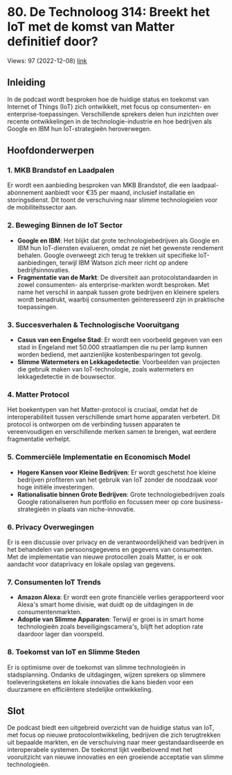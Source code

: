 # 80. De Technoloog 314: Breekt het IoT met de komst van Matter definitief door?
Views: 97 (2022-12-08) [link](https://www.youtube.com/watch?v=UlgN1DVwvcw)


 ## Inleiding
In de podcast wordt besproken hoe de huidige status en toekomst van Internet of Things (IoT) zich ontwikkelt, met focus op consumenten- en enterprise-toepassingen. Verschillende sprekers delen hun inzichten over recente ontwikkelingen in de technologie-industrie en hoe bedrijven als Google en IBM hun IoT-strategieën heroverwegen.

## Hoofdonderwerpen

### 1. MKB Brandstof en Laadpalen
Er wordt een aanbieding besproken van MKB Brandstof, die een laadpaal-abonnement aanbiedt voor €35 per maand, inclusief installatie en storingsdienst. Dit toont de verschuiving naar slimme technologieïen voor de mobiliteitssector aan.

### 2. Beweging Binnen de IoT Sector
- **Google en IBM**: Het blijkt dat grote technologiebedrijven als Google en IBM hun IoT-diensten evalueren, omdat ze niet het gewenste rendement behalen. Google overweegt zich terug te trekken uit specifieke IoT-aanbiedingen, terwijl IBM Watson zich meer richt op andere bedrijfsinnovaties.
- **Fragmentatie van de Markt**: De diversiteit aan protocolstandaarden in zowel consumenten- als enterprise-markten wordt besproken. Met name het verschil in aanpak tussen grote bedrijven en kleinere spelers wordt benadrukt, waarbij consumenten geïnteresseerd zijn in praktische toepassingen.

### 3. Succesverhalen & Technologische Vooruitgang
- **Casus van een Engelse Stad**: Er wordt een voorbeeld gegeven van een stad in Engeland met 50.000 straatlampen die nu per lamp kunnen worden bediend, met aanzienlijke kostenbesparingen tot gevolg.
- **Slimme Watermeters en Lekkagedetectie**: Voorbeelden van projecten die gebruik maken van IoT-technologie, zoals watermeters en lekkagedetectie in de bouwsector.

### 4. Matter Protocol
Het boekentypen van het Matter-protocol is cruciaal, omdat het de interoperabiliteit tussen verschillende smart home apparaten verbetert. Dit protocol is ontworpen om de verbinding tussen apparaten te vereenvoudigen en verschillende merken samen te brengen, wat eerdere fragmentatie verhelpt.

### 5. Commerciële Implementatie en Economisch Model
- **Hogere Kansen voor Kleine Bedrijven**: Er wordt geschetst hoe kleine bedrijven profiteren van het gebruik van IoT zonder de noodzaak voor hoge initiële investeringen.
- **Rationalisatie binnen Grote Bedrijven**: Grote technologiebedrijven zoals Google rationaliseren hun portfolio en focussen meer op core business-strategieën in plaats van niche-innovatie.

### 6. Privacy Overwegingen
Er is een discussie over privacy en de verantwoordelijkheid van bedrijven in het behandelen van persoonsgegevens en gegevens van consumenten. Met de implementatie van nieuwe protocollen zoals Matter, is er ook aandacht voor dataprivacy en lokale opslag van gegevens.

### 7. Consumenten IoT Trends
- **Amazon Alexa**: Er wordt een grote financiële verlies gerapporteerd voor Alexa's smart home divisie, wat duidt op de uitdagingen in de consumentenmarkten.
- **Adoptie van Slimme Apparaten**: Terwijl er groei is in smart home technologieën zoals beveiligingscamera's, blijft het adoption rate daardoor lager dan voorspeld.

### 8. Toekomst van IoT en Slimme Steden
Er is optimisme over de toekomst van slimme technologieën in stadsplanning. Ondanks de uitdagingen, wijzen sprekers op slimmere toeleveringsketens en lokale innovaties die kans bieden voor een duurzamere en efficiëntere stedelijke ontwikkeling.

## Slot
De podcast biedt een uitgebreid overzicht van de huidige status van IoT, met focus op nieuwe protocolontwikkeling, bedrijven die zich terugtrekken uit bepaalde markten, en de verschuiving naar meer gestandaardiseerde en interoperabele systemen. De toekomst lijkt veelbelovend met het vooruitzicht van nieuwe innovaties en een groeiende acceptatie van slimme technologieën.